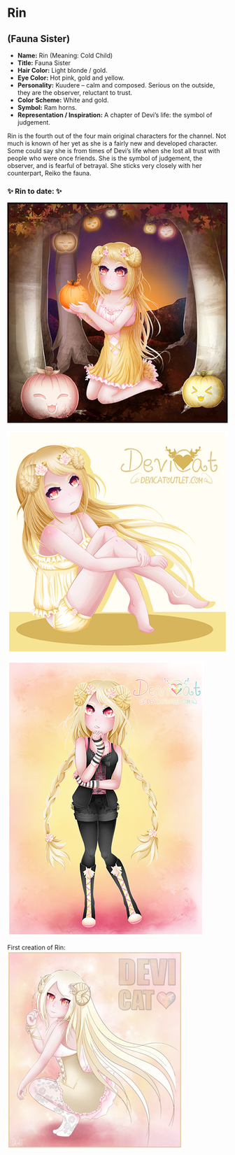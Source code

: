 # Rin
## (Fauna Sister)

* **Name:** Rin (Meaning: Cold Child)
* **Title:** Fauna Sister
* **Hair Color:** Light blonde / gold.
* **Eye Color:** Hot pink, gold and yellow.
* **Personality:** Kuudere – calm and composed. Serious on the outside,
  they are the observer, reluctant to trust.
* **Color Scheme:** White and gold.
* **Symbol:** Ram horns.
* **Representation / Inspiration:** A chapter of Devi’s life: the symbol
  of judgement.

Rin is the fourth out of the four main original characters for the channel.
Not much is known of her yet as she is a fairly new and developed character.
Some could say she is from times of Devi’s life when she lost all trust with
people who were once friends. She is the symbol of judgement, the observer,
and is fearful of betrayal. She sticks very closely with her counterpart,
Reiko the fauna.

### ✨ Rin to date: ✨

![Autumn Rin](img/rin_autumn.png)

![Sitting Study ­– Rin](img/rin_sitting.png)

![Rin in casual springwear](img/rin_casualwear.png)

First creation of Rin:<br>
![Rin](img/rin.png)

